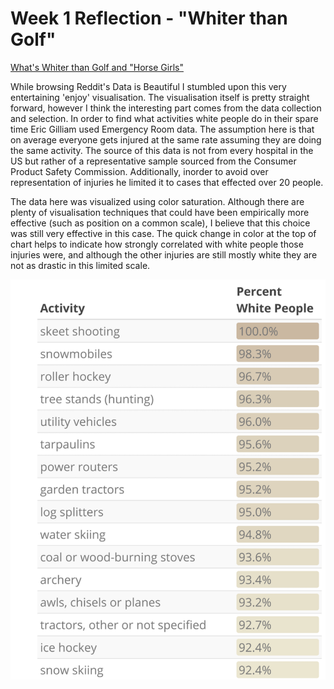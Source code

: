 # Week 1 Reflection - "Whiter than Golf"


[What's Whiter than Golf and "Horse Girls"](https://freaktakes.substack.com/p/whats-whiter-than-golf-and-horse)

While browsing Reddit's Data is Beautiful I stumbled upon this very entertaining 'enjoy' visualisation.
The visualisation itself is pretty straight forward, however I think the interesting part comes from the data collection and selection.
In order to find what activities white people do in their spare time Eric Gilliam used Emergency Room data.
The assumption here is that on average everyone gets injured at the same rate assuming they are doing the same activity.
The source of this data is not from every hospital in the US but rather of a representative sample sourced from the Consumer Product Safety Commission.
Additionally, inorder to avoid over representation of injuries he limited it to cases that effected over 20 people. 

The data here was visualized using color saturation.
Although there are plenty of visualisation techniques that could have been empirically more effective (such as position on a common scale),
I believe that this choice was still very effective in this case.
The quick change in color at the top of chart helps to indicate how strongly correlated with white people those injuries were,
and although the other injuries are still mostly white they are not as drastic in this limited scale. 

![Image][/reflections/assets/week1.png]


[/reflections/assets/week1.png]: assets/week1.png